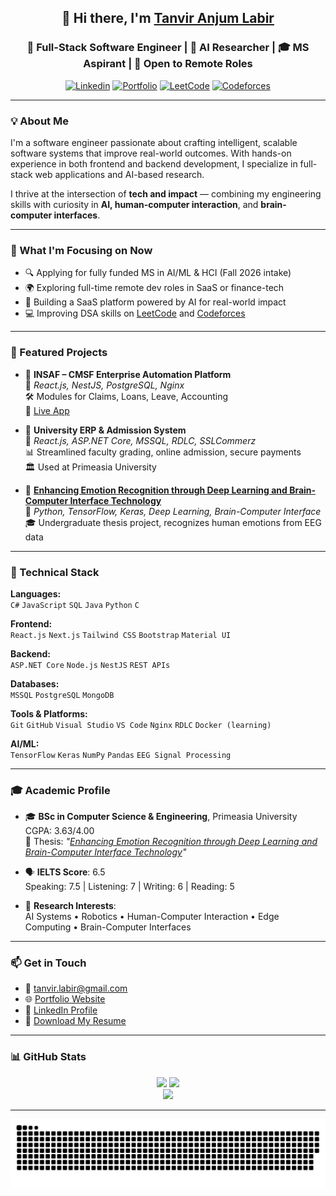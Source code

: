 <h2 align="center">👋 Hi there, I'm <a href="https://tanviranjumlabir.netlify.app/" target="_blank">Tanvir Anjum Labir</a></h2>
<h3 align="center">🚀 Full-Stack Software Engineer | 🧠 AI Researcher | 🎓 MS Aspirant | 💼 Open to Remote Roles</h3>

<p align="center">
  <a href="https://www.linkedin.com/in/tanviranjumlabir/"><img alt="Linkedin" src="https://img.shields.io/badge/LinkedIn-0077B5?style=for-the-badge&logo=linkedin&logoColor=white" /></a>
  <a href="https://tanviranjumlabir.netlify.app/"><img alt="Portfolio" src="https://img.shields.io/badge/Portfolio-000000?style=for-the-badge&logo=About.me&logoColor=white" /></a>
  <a href="https://leetcode.com/LABIR/"><img alt="LeetCode" src="https://img.shields.io/badge/LeetCode-FFA116?style=for-the-badge&logo=LeetCode&logoColor=black" /></a>
  <a href="https://codeforces.com/profile/LABIR"><img alt="Codeforces" src="https://img.shields.io/badge/Codeforces-445f9d?style=for-the-badge&logo=Codeforces&logoColor=white" /></a>
</p>

---

### 💡 About Me

I'm a software engineer passionate about crafting intelligent, scalable software systems that improve real-world outcomes. With hands-on experience in both frontend and backend development, I specialize in full-stack web applications and AI-based research.

I thrive at the intersection of **tech and impact** — combining my engineering skills with curiosity in **AI, human-computer interaction**, and **brain-computer interfaces**.

---

### 🎯 What I'm Focusing on Now

- 🔍 Applying for fully funded MS in AI/ML & HCI (Fall 2026 intake)
- 🌍 Exploring full-time remote dev roles in SaaS or finance-tech
- 🧠 Building a SaaS platform powered by AI for real-world impact
- 💻 Improving DSA skills on [LeetCode](https://leetcode.com/LABIR/) and [Codeforces](https://codeforces.com/profile/LABIR)

---

### 🚀 Featured Projects

- 🔹 **INSAF – CMSF Enterprise Automation Platform**  
  🧩 *React.js, NestJS, PostgreSQL, Nginx*  
  🛠 Modules for Claims, Loans, Leave, Accounting  
  🔗 [Live App](https://insaf.cmsfbd.org/app/dashboard)

- 🔹 **University ERP & Admission System**  
  🧩 *React.js, ASP.NET Core, MSSQL, RDLC, SSLCommerz*  
  📊 Streamlined faculty grading, online admission, secure payments  
  🏛 Used at Primeasia University

- 🔹 **[Enhancing Emotion Recognition through Deep Learning and Brain-Computer Interface Technology](https://doi.org/10.25163/primeasia.4140046)**  
  🧠 *Python, TensorFlow, Keras, Deep Learning, Brain-Computer Interface*  
  🎓 Undergraduate thesis project, recognizes human emotions from EEG data

---

### 🧠 Technical Stack

**Languages:**  
`C#` `JavaScript` `SQL` `Java` `Python` `C`  

**Frontend:**  
`React.js` `Next.js` `Tailwind CSS` `Bootstrap` `Material UI`

**Backend:**  
`ASP.NET Core` `Node.js` `NestJS` `REST APIs`

**Databases:**  
`MSSQL` `PostgreSQL` `MongoDB`

**Tools & Platforms:**  
`Git` `GitHub` `Visual Studio` `VS Code` `Nginx` `RDLC` `Docker (learning)`  

**AI/ML:**  
`TensorFlow` `Keras` `NumPy` `Pandas` `EEG Signal Processing`

---

### 🎓 Academic Profile

- 🎓 **BSc in Computer Science & Engineering**, Primeasia University  
  CGPA: 3.63/4.00  
  📜 Thesis: *"[Enhancing Emotion Recognition through Deep Learning and Brain-Computer Interface Technology](https://doi.org/10.25163/primeasia.4140046)"*

- 🗣 **IELTS Score**: 6.5  
  Speaking: 7.5 | Listening: 7 | Writing: 6 | Reading: 5

- 🧪 **Research Interests**:  
  AI Systems • Robotics • Human-Computer Interaction • Edge Computing • Brain-Computer Interfaces

---

### 📫 Get in Touch

- 📧 [tanvir.labir@gmail.com](mailto:tanvir.labir@gmail.com)
- 🌐 [Portfolio Website](https://tanviranjumlabir.netlify.app/)
- 💼 [LinkedIn Profile](https://www.linkedin.com/in/tanviranjumlabir/)
- 📄 [Download My Resume](https://github.com/Labir852/Labir852/raw/main/Labir's%20Resume.pdf)

---

### 📊 GitHub Stats

<p align="center">
  <img height="180em" src="https://github-readme-stats.vercel.app/api?username=Labir852&show_icons=true&hide_border=false&count_private=true&theme=light" />
  <img height="180em" src="https://github-readme-stats.vercel.app/api/top-langs/?username=Labir852&layout=compact&theme=light" />
  <br />
  <img src="http://github-readme-streak-stats.herokuapp.com?user=labir852&theme=default&hide_border=false" />
</p>

---
![Snake animation](https://raw.githubusercontent.com/labir852/labir852/main/github-contribution-grid-snake.svg)

